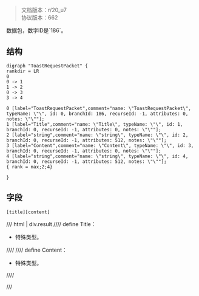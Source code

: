 # <!-- md:samp ToastRequestPacket -->

> 文档版本：r/20_u7<br/>协议版本：662

<!-- md:samp ToastRequestPacket -->数据包，数字ID是`186`。

## 结构

```viz
digraph "ToastRequestPacket" {
rankdir = LR
0
0 -> 1
1 -> 2
0 -> 3
3 -> 4

0 [label="ToastRequestPacket",comment="name: \"ToastRequestPacket\", typeName: \"\", id: 0, branchId: 186, recurseId: -1, attributes: 0, notes: \"\""];
1 [label="Title",comment="name: \"Title\", typeName: \"\", id: 1, branchId: 0, recurseId: -1, attributes: 0, notes: \"\""];
2 [label="string",comment="name: \"string\", typeName: \"\", id: 2, branchId: 0, recurseId: -1, attributes: 512, notes: \"\""];
3 [label="Content",comment="name: \"Content\", typeName: \"\", id: 3, branchId: 0, recurseId: -1, attributes: 0, notes: \"\""];
4 [label="string",comment="name: \"string\", typeName: \"\", id: 4, branchId: 0, recurseId: -1, attributes: 512, notes: \"\""];
{ rank = max;2;4}

}

```

## 字段

```title='ToastRequestPacket'
[title][content]
```

/// html | div.result
//// define
Title：[<!-- md:samp string -->](../types/string.md)

- 特殊类型。


////
//// define
Content：[<!-- md:samp string -->](../types/string.md)

- 特殊类型。


////

///

